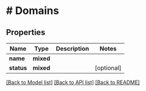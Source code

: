 # # Domains

## Properties

Name | Type | Description | Notes
------------ | ------------- | ------------- | -------------
**name** | **mixed** |  |
**status** | **mixed** |  | [optional]

[[Back to Model list]](../../README.md#models) [[Back to API list]](../../README.md#endpoints) [[Back to README]](../../README.md)

